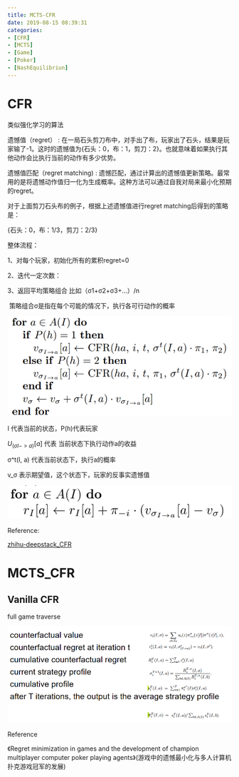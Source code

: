 ```yaml
---
title: MCTS-CFR
date: 2019-08-15 08:39:31
categories:
- [CFR]
- [MCTS]
- [Game]
- [Poker]
- [NashEquilibriun]
---
```


# CFR

类似强化学习的算法

遗憾值（regret）	: 在一局石头剪刀布中，对手出了布，玩家出了石头，结果是玩家输了-1。这时的遗憾值为{石头：0，布：1，剪刀：2}。也就意味着如果执行其他动作会比执行当前的动作有多少优势。

遗憾值匹配（regret matching)	: 遗憾匹配，通过计算出的遗憾值更新策略。最常用的是将遗憾动作值归一化为生成概率。这种方法可以通过自我对局来最小化预期的regret。

<!-- more -->

对于上面剪刀石头布的例子，根据上述遗憾值进行regret matching后得到的策略是：

{石头：0，布：1/3，剪刀：2/3}

整体流程：

1、对每个玩家，初始化所有的累积regret=0

2、迭代一定次数：

3、返回平均策略组合 比如（σ1+σ2+σ3+...）/n

​	策略组合σ是指在每个可能的情况下，执行各可行动作的概率

![img](MCTS_CFR/cfr_update_u.png)

I 代表当前的状态，P(h)代表玩家

$U_(σI->a)[a]$ 代表 当前状态下执行动作a的收益

σ^t(I, a) 代表当前状态下，执行a的概率

v_σ 表示期望值，这个状态下，玩家的反事实遗憾值



![img](MCTS_CFR/v2-92d66256208219efb1080525b1ad01e9_hd.png)

Reference:

[zhihu-deepstack_CFR](https://zhuanlan.zhihu.com/p/28442291)



# MCTS_CFR

## Vanilla CFR

full game traverse

![](MCTS_CFR/cfr.png)





Reference

《Regret minimization in games and the development of champion multiplayer computer poker playing agents》(游戏中的遗憾最小化与多人计算机扑克游戏冠军的发展)